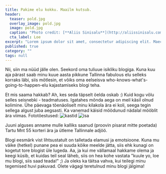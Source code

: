 ```yaml
---
title: Pakime elu kokku. Maailm kutsub.
header: 
  teaser: pold.jpg
  overlay_image: pold.jpg
  image: pold.jpg
  caption: "Photo credit: [**Aliis Sinisalu**](http://aliissinisalu.com)"
  cta_label: Loe
excerpt: "Lorem ipsum dolor sit amet, consectetur adipiscing elit. Maecenas eu libero a est feugiat varius. Fusce dictum ultrices fringilla."
published: true
category: ""
tags: null
---
```

Nii, siin ma nüüd jälle olen. Seekord oma tuliuue isikliku blogiga. Kuna kuu aja pärast saab minu kuue aasta pikkune Tallinna fabulous elu selleks korraks läbi, siis mõtlesin, et võiks oma eelseisva who-knows-what's-going-to-happen-elu kajastamiseks blogi teha.

Et mis saama hakkab? Ah, kes seda täpselt öelda oskab :) Kuid kogu võlu selles seisnebki - teadmatuses. Igatahes mõnda aega on meil käsil olnud kolimine. Ühe päevaga tõenäoliselt minu kilakola ära ei koli, seega tegin sellega algust juba aegsasti. Ka vanemad käisid möödunud nädalal mööblit ära viimas. Fototõestused: 
![kastid]({{site.baseurl}}/images/IMG_20160420_083039.jpg)
![isa]({{site.baseurl}}/images/isa.jpg)

Juuni alguses anname mulle kalliks saanud (proovin pisarat mitte poetada) Tartu Mnt 55 korteri ära ja ütleme Tallinnale adjöö. 

Blogi eesmärk vist lihtsustatult on talletada elamusi ja emotsioone. Kuna mu väike (hetkel) punane pea ei suuda kõike meelde jätta, siis ehk kunagi on kogetut tore blogist üle lugeda. Aa, ja kui me vällamaal hakkame olema ja keegi küsib, et kuidas teil seal läheb, siis on hea kohe vastata "kuule yo, loe mu blogi, siis saad teada!" ;) Ja oleks ka täitsa vahva, kui teilegi minu tegemised huvi pakuvad. Olete vägagi teretulnud minu blogi jälgima!



